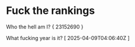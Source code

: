# Fuck the rankings

Who the hell am I?
{ 23152690 }

What fucking year is it?
[ 2025-04-09T04:06:40Z ]
